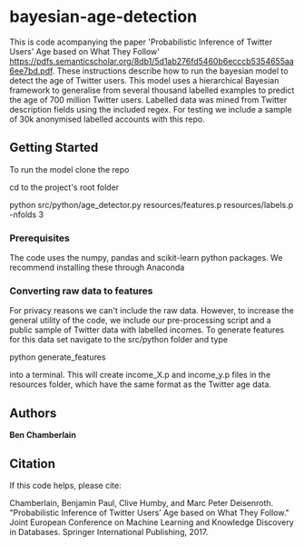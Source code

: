 # bayesian-age-detection

This is code acompanying the paper 'Probabilistic Inference of Twitter Users' Age based on What They Follow' https://pdfs.semanticscholar.org/8db1/5d1ab276fd5460b6ecccb5354655aa6ee7bd.pdf. These instructions describe how to run the bayesian model to detect the age of Twitter users. This model uses a hierarchical Bayesian framework to generalise from several thousand labelled examples to predict the age of 700 million Twitter users. Labelled data was mined from Twitter description fields using the included regex. For testing we include a sample of 30k anonymised labelled accounts with this repo.

## Getting Started

To run the model clone the repo 

cd to the project's root folder

python src/python/age_detector.py resources/features.p resources/labels.p -nfolds 3

### Prerequisites

The code uses the numpy, pandas and scikit-learn python packages. We recommend installing these through Anaconda

### Converting raw data to features

For privacy reasons we can't include the raw data. However, to increase the general utility of the code, we include our pre-processing script and a public sample of Twitter data with labelled incomes. To generate features for this data set navigate to the src/python folder and type 

python generate_features

into a terminal. This will create income_X.p and income_y.p files in the resources folder, which have the same format as the Twitter age data.

## Authors

**Ben Chamberlain**

## Citation

If this code helps, please cite:

Chamberlain, Benjamin Paul, Clive Humby, and Marc Peter Deisenroth. "Probabilistic Inference of Twitter Users’ Age based on What They Follow." Joint European Conference on Machine Learning and Knowledge Discovery in Databases. Springer International Publishing, 2017.


